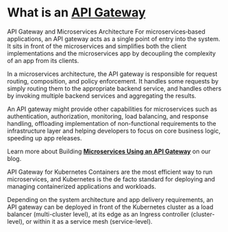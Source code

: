 # What is an **[API Gateway](https://www.nginx.com/learn/api-gateway/#:~:text=An%20API%20gateway%20is%20a%20data%2Dplane%20entry%20point%20for,%2C%20routing%2C%20and%20load%20balancing)**

API Gateway and Microservices Architecture
For microservices‑based applications, an API gateway acts as a single point of entry into the system. It sits in front of the microservices and simplifies both the client implementations and the microservices app by decoupling the complexity of an app from its clients.

In a microservices architecture, the API gateway is responsible for request routing, composition, and policy enforcement. It handles some requests by simply routing them to the appropriate backend service, and handles others by invoking multiple backend services and aggregating the results.

An API gateway might provide other capabilities for microservices such as authentication, authorization, monitoring, load balancing, and response handling, offloading implementation of non-functional requirements to the infrastructure layer and helping developers to focus on core business logic, speeding up app releases.

Learn more about Building **[Microservices Using an API Gateway](https://www.nginx.com/blog/building-microservices-using-an-api-gateway/)** on our blog.

API Gateway for Kubernetes
Containers are the most efficient way to run microservices, and Kubernetes is the de facto standard for deploying and managing containerized applications and workloads.

Depending on the system architecture and app delivery requirements, an API gateway can be deployed in front of the Kubernetes cluster as a load balancer (multi-cluster level), at its edge as an Ingress controller (cluster-level), or within it as a service mesh (service-level).
